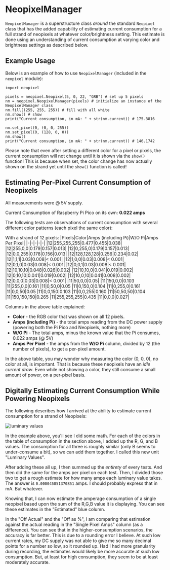 # NeopixelManager
`NeopixelManager` is a superstructure class *around* the standard `Neopixel` class that has the added capability of estimating current consumption for a full strand of neopixels at whatever color/brightness setting. This estimate is done using an understanding of current consumption at varying color and brightness settings as described below.

## Example Usage
Below is an example of how to use `NeopixelManager` (included in the `neopixel` module):
```
import neopixel

pixels = neopixel.Neopixel(5, 0, 22, "GRB") # set up 5 pixels
nm = neopixel.NeopixelManager(pixels) # initialize an instance of the NeopixelManager class
nm.fill((255, 255, 255)) # fill with all white
nm.show() # show
print("Current consumption, in mA: " + str(nm.current)) # 175.3816

nm.set_pixel(0, (0, 0, 255))
nm.set_pixel(0, (128, 0, 0))
nm.show()
print("Current consumption, in mA: " + str(nm.current)) # 146.1742
```

Please note that even after setting a different color for a pixel or pixels, the current consumption will not change until it is shown via the `show()` function! This is because when set, the color change has now actually shown on the strand yet until the `show()` function is called!

## Estimating Per-Pixel Current Consumption of Neopixels
All measurements were @ 5V supply.

Current Consumption of Raspberry Pi Pico on its own: **0.022 amps**

The following tests are observations of current consumption with several different color patterns (each pixel the same color):

With a strand of 12 pixels:
|Pixels|Color|Amps (including Pi)|W/O Pi|Amps Per Pixel|
|-|-|-|-|-|
|12|255,255,255|0.477|0.455|0.038|
|12|255,0,0|0.179|0.157|0.013|
|12|0,255,0|0.179|0.157|0.013|
|12|0,0,255|0.178|0.156|0.013|
|12|128,128,128|0.256|0.234|0.02|
|12|1,1,1|0.03|0.008|< 0.001|
|12|1,0,0|0.03|0.008|< 0.001|
|12|0,1,0|0.03|0.008|< 0.001|
|12|0,0,1|0.03|0.008|< 0.001|
|12|10,10,10|0.048|0.026|0.002|
|12|10,10,0|0.041|0.019|0.002|
|12|0,10,10|0.041|0.019|0.002|
|12|10,0,10|0.041|0.008|0.002|
|12|0,0,0|0.03|0.008|< 0.001|
|11|50,0,0|0.05|
|11|150,0,0|0.103
|11|255,0,0|0.161
|11|0,50,0|0.05
|11|0,150,0|0.104
|11|0,255,0|0.161
|11|0,0,50|0.05
|11|0,0,150|0.103
|11|0,0,255|0.160
|11|50,50,50|0.104
|11|150,150,150|0.265
|11|255,255,255|0.435
|11|0,0,0|0.027|

Columns in the above table explained:
- **Color** - the RGB color that was shown on all 12 pixels.
- **Amps (including Pi)** - the total amps reading from the DC power supply (powering both the Pi Pico and Neopixels, nothing more)
- **W/O Pi** - The total amps, minus the known value that the Pi consumes, 0.022 amps (@ 5V)
- **Amps Per Pixel** - the amps from the **W/O Pi** column, divided by 12 (the number of pixels), to get a per-pixel amount.

In the above table, you may wonder why measuring the color (0, 0, 0), no color at all, is important. That is because these neopixels have an *idle current draw*. Even while not showing a color, they still consume a small amount of power, on a per-pixel basis.

## Digitally Estimating Current Consumption While Powering Neopixels
The following describes how I arrived at the ability to estimate current consumption for a strand of Neopixels:

![luminary values](https://i.imgur.com/eNnyeB5.png)

In the example above, you'll see I did some math. For each of the colors in the table of consumption in the section above, I added up the R, G, and B values. The consumption for all three is roughly similar (only B seems to under-consume a bit), so we can add them together. I called this new unit "Luminary Values". 

After adding these all up, I then summed up the *entirety* of every tests. And then did the same for the amps per pixel on each test. Then, I divided those two to get a rough estimate for how many amps each luminary value takes. The answer is `0.000045851370851` amps. I should probably express that in mA. But whatever.

Knowing that, I can now estimate the amperage consumption of a single neopixel based upon the sum of the R,G,B value it is displaying. You can see these estimates in the "Estimated" blue column.

In the "Off Actual" and the "Off as %", I am comparing that estimation against the actual reading in the "Single Pixel Amps" column (as a difference). You can see that in the higher-consumption scenarios, the accuracy is far better. This is due to a rounding error I believe. At such low current rates, my DC supply was not able to give me so many decimal points for a number so low, so it rounded up. Had I had more granularity during recording, the estimates would likely be more accurate at such low consumption. But, at least for high consumption, they seem to be at least moderately accurate.